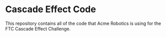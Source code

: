 Cascade Effect Code
============
This repository contains all of the code that Acme Robotics is using for the FTC Cascade Effect Challenge. 
